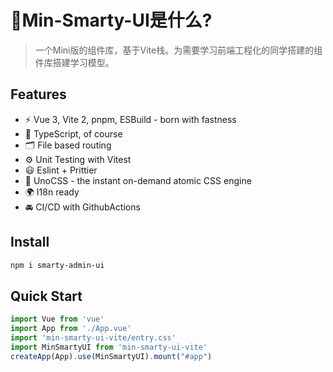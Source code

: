 # 🔨Min-Smarty-UI是什么?

> 一个Mini版的组件库，基于Vite栈。为需要学习前端工程化的同学搭建的组件库搭建学习模型。

## Features

- ⚡️ Vue 3, Vite 2, pnpm, ESBuild - born with fastness
- 🦾 TypeScript, of course
- 🗂 File based routing
- ⚙️ Unit Testing with Vitest
- 😃 Eslint + Prittier
- 🎨 UnoCSS - the instant on-demand atomic CSS engine
- 🌍 I18n ready
- 🚘 CI/CD with GithubActions

## Install

```bash
npm i smarty-admin-ui
```

## Quick Start

```js
import Vue from 'vue'
import App from './App.vue'
import 'min-smarty-ui-vite/entry.css'
import MinSmartyUI from 'min-smarty-ui-vite'
createApp(App).use(MinSmartyUI).mount("#app")
```
